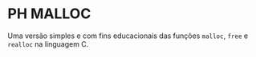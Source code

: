 # PH MALLOC


Uma versão simples e com fins educacionais das funções `malloc`, `free` e `realloc` na linguagem C. 